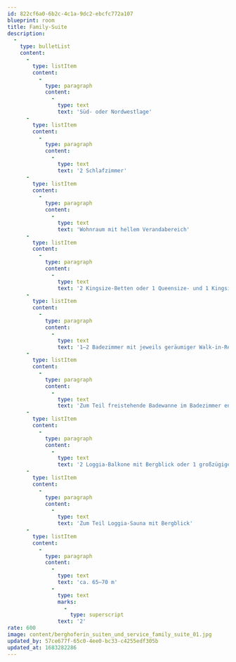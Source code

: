 ```yaml
---
id: 822cf6a0-6b2c-4c1a-9dc2-ebcfc772a107
blueprint: room
title: Family-Suite
description:
  -
    type: bulletList
    content:
      -
        type: listItem
        content:
          -
            type: paragraph
            content:
              -
                type: text
                text: 'Süd- oder Nordwestlage'
      -
        type: listItem
        content:
          -
            type: paragraph
            content:
              -
                type: text
                text: '2 Schlafzimmer'
      -
        type: listItem
        content:
          -
            type: paragraph
            content:
              -
                type: text
                text: 'Wohnraum mit hellem Verandabereich'
      -
        type: listItem
        content:
          -
            type: paragraph
            content:
              -
                type: text
                text: '2 Kingsize-Betten oder 1 Queensize- und 1 Kingsize-Bett'
      -
        type: listItem
        content:
          -
            type: paragraph
            content:
              -
                type: text
                text: '1–2 Badezimmer mit jeweils geräumiger Walk-in-Regendusche'
      -
        type: listItem
        content:
          -
            type: paragraph
            content:
              -
                type: text
                text: 'Zum Teil freistehende Badewanne im Badezimmer en suite'
      -
        type: listItem
        content:
          -
            type: paragraph
            content:
              -
                type: text
                text: '2 Loggia-Balkone mit Bergblick oder 1 großzügiger Loggia-Balkon mit Bergpanoramasicht und 1 kleiner Loggia-Balkon mit Bergblick'
      -
        type: listItem
        content:
          -
            type: paragraph
            content:
              -
                type: text
                text: 'Zum Teil Loggia-Sauna mit Bergblick'
      -
        type: listItem
        content:
          -
            type: paragraph
            content:
              -
                type: text
                text: 'ca. 65–70 m'
              -
                type: text
                marks:
                  -
                    type: superscript
                text: '2'
rate: 600
image: content/berghoferin_suiten_und_service_family_suite_01.jpg
updated_by: 57ce677f-65c0-4ee0-bc33-c4255edf305b
updated_at: 1683282286
---
```


